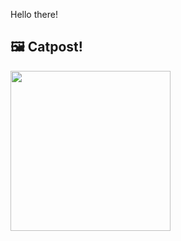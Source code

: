 Hello there!



## 🖼️ Catpost!

<sub>
    <img src="https://cdn2.thecatapi.com/images/227.jpg" height="256">
</sub>

